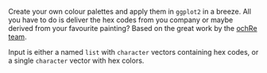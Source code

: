 
Create your own colour palettes and apply them in `ggplot2` in a breeze. All you have to do is deliver the hex codes from you company or maybe derived from your favourite painting? Based on the great work by the [ochRe team](https://github.com/ropenscilabs/ochRe).

Input is either a named `list` with `character` vectors containing hex codes, or a single `character` vector with hex colors.
